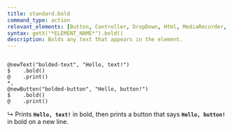 ```yaml
---
title: standard.bold
command_type: action
relevant_elements: [Button, Controller, DropDown, Html, MediaRecorder, Scale, Text, Tooltip]
syntax: getX("*ELEMENT_NAME*").bold()
description: Bolds any text that appears in the element.
---
```


<pre><code class="language-diff-javascript diff-highlight">
@newText("bolded-text", "Hello, text!")
$    .bold()
@    .print()
*,
@newButton("bolded-button", "Hello, button!")
$    .bold()
@    .print()
</code></pre>

↳ Prints <code><strong>Hello, text!</strong></code> in bold, then prints a button
that says <code><strong>Hello, button!</strong></code> in bold on a new line.
